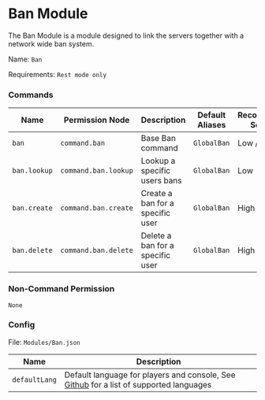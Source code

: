 # Ban Module

The Ban Module is a module designed to link the servers together with a network wide ban system.

Name: `Ban`

Requirements: `Rest mode only`

### Commands

| Name        | Permission Node            | Description                                                                 | Default Aliases                         | Recommended Security  |
| ----------- | ---------------------------|-----------------------------------------------------------------------------|-----------------------------------------|-----------------------|
| `ban`       | `command.ban`              | Base Ban command                                                            | `GlobalBan`                             | Low / High            |
| `ban.lookup`| `command.ban.lookup`       | Lookup a specific users bans                                                | `GlobalBan`                             | Low                   |
| `ban.create`| `command.ban.create`       | Create a ban for a specific user                                            | `GlobalBan`                             | High                  |
| `ban.delete`| `command.ban.delete`       | Delete a ban for a specific user                                            | `GlobalBan`                             | High                  |

### Non-Command Permission

`None`

### Config

File: `Modules/Ban.json`

| Name            | Description                                                                                                                                                             |
|-----------------|-------------------------------------------------------------------------------------------------------------------------------------------------------------------------|
| `defaultLang`   | Default language for players and console, See [Github](https://github.com/Wurmcraft/Server-Essentials/tree/dev/1.12.2-Forge/language) for a list of supported languages |
